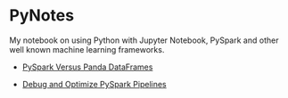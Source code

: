 # PyNotes

My notebook on using Python with Jupyter Notebook, PySpark and other well known machine learning frameworks.

- [PySpark Versus Panda DataFrames](PySpark_VS_Panda_DataFrame/PySpark.md)

- [Debug and Optimize PySpark Pipelines](DebugPySpark/Readme.md)
